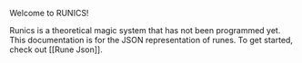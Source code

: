 Welcome to RUNICS!

Runics is a theoretical magic system that has not been programmed yet. This documentation is for the JSON representation of runes. To get started, check out [[Rune Json]].